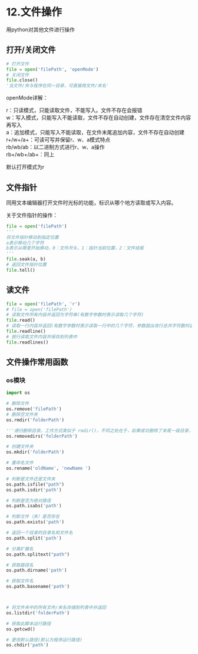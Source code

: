 # 12.文件操作

用python对其他文件进行操作

## 打开/关闭文件

```python
# 打开文件
file = open('filePath', 'openMode')
# 关闭文件
file.close()
'当文件/夹与程序在同一目录，可直接用文件/夹名'
```

openMode详解：

r：只读模式，只能读取文件，不能写入。文件不存在会报错  
w：写入模式，只能写入不能读取，文件不存在自动创建，文件存在清空文件内容再写入  
a：追加模式，只能写入不能读取，在文件末尾追加内容，文件不存在自动创建  
r+/w+/a+：可读可写并保留r、w、a模式特点  
rb/wb/ab：以二进制方式进行r、w、a操作  
rb+/wb+/ab+：同上

默认打开模式为r

## 文件指针

同用文本编辑器打开文件时光标的功能，标识从哪个地方读取或写入内容。

关于文件指针的操作：

```python
file = open('filePath')
'''
将文件指针移动到指定位置
a表示移动几个字符
b表示从哪里开始移动，0：文件开头，1：指针当前位置，2：文件结尾
'''
file.seak(a, b)
# 返回文件指针位置
file.tell()
```

## 读文件

```python
file = open('filePath', 'r')
# file = open('filePath')
# 读取文件所有内容并返回为字符串(有数字参数时表示读取几个字符)
file.read()
# 读取一行内容并返回(有数字参数时表示读取一行中的几个字符，参数超出改行总共字符数时返回改行内容)
file.readline()
# 按行读取文件内容并保存到列表中
file.readlines()
```

## 文件操作常用函数

### os模块

```python
import os

# 删除文件
os.remove('filePath')
# 删除空文件夹
os.rmdir('folderPath')

'''递归删除目录。工作方式类似于 rmdir()，不同之处在于，如果成功删除了末尾一级目录，removedirs() 会尝试依次删除 path 中提到的每个父目录，直到抛出错误为止（但该错误会被忽略，因为这通常表示父目录不是空目录）。例如，os.removedirs('foo/bar/baz') 将首先删除目录 'foo/bar/baz'(必须是空文件夹)，然后如果 'foo/bar' 和 'foo' 为空，则继续删除它们。如果无法成功删除末尾一级目录，则抛出 OSError 异常。'''
os.removedirs('folderPath')

# 创建文件夹
os.mkdir('folderPath')

# 重命名文件
os.rename('oldName', 'newName ')

# 判断是文件还是文件夹
os.path.isfile("path")
os.path.isdir('path')

# 判断是否为绝对路径
os.path.isabs('path')

# 判断文件（夹）是否存在
os.path.exists('path')

# 返回一个目录的目录名和文件名
os.path.split('path')

# 分离扩展名
os.path.splitext("path")

# 获取路径名
os.path.dirname('path')

# 获取文件名
os.path.basename('path')



# 将文件夹中的所有文件/夹名存储到列表中并返回
os.listdir('folderPath')

# 获取此脚本运行路径
os.getcwd()

# 更改默认路径(默认为程序运行路径)
os.chdir('path')
```

